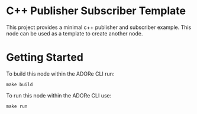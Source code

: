 # C++ Publisher Subscriber Template
This project provides a minimal c++ publisher and subscriber example.
This node can be used as a template to create another node.

# Getting Started
To build this node within the ADORe CLI run:
```
make build
```

To run this node within the ADORe CLI use:
```
make run
```

